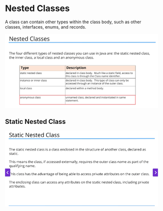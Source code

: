 # Nested Classes

A class can contain other types within the class body, such as other classes, interfaces, enums, and records.

![nested class types](img.png)

## Static Nested Class

![static nested class](img_1.png)

